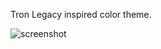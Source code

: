 Tron Legacy inspired color theme.

![screenshot](https://raw.github.com/mhallendal/tron-legacy-theme/master/screenshot.png)
